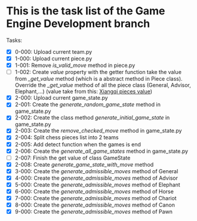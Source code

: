 # This is the task list of the Game Engine Development branch

Tasks:

- [x] 0-000: Upload current team.py
- [x] 1-000: Upload current piece.py
- [x] 1-001: Remove *is_valid_move* method in piece.py
- [ ] 1-002: Create *value* property with the getter function take the value from *_get_value* method (which is a abstract method in Piece class). Override the *_get_value* method of all the piece class (General, Advisor, Elephant,...) (value take from this: [Xiangqi pieces value](https://www.xiangqi.com/articles/the-value-of-the-pieces-in-xiangqi-chinese-chess))
- [x] 2-000: Upload current game_state.py
- [x] 2-001: Create the *generate_random_game_state* method in game_state.py
- [x] 2-002: Create the class method *generate_initial_game_state* in game_state.py
- [x] 2-003: Create the *remove_checked_move* method in game_state.py
- [x] 2-004: Split chess pieces list into 2 teams
- [x] 2-005: Add detect function when the games is end
- [x] 2-006: Create the *generate_all_game_states* method in game_state.py
- [ ] 2-007: Finish the get value of class GameState
- [x] 2-008: Create *generate_game_state_with_move* method
- [x] 3-000: Create the *generate_admissible_moves* method of General
- [x] 4-000: Create the *generate_admissible_moves* method of Advisor
- [x] 5-000: Create the *generate_admissible_moves* method of Elephant
- [x] 6-000: Create the *generate_admissible_moves* method of Horse
- [x] 7-000: Create the *generate_admissible_moves* method of Chariot
- [x] 8-000: Create the *generate_admissible_moves* method of Canon
- [x] 9-000: Create the *generate_admissible_moves* method of Pawn
